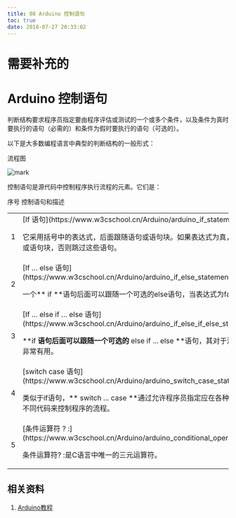 ```yaml
---
title: 08 Arduino 控制语句
toc: true
date: 2018-07-27 20:33:02
---
```




# 需要补充的



# Arduino 控制语句


判断结构要求程序员指定要由程序评估或测试的一个或多个条件，以及条件为真时要执行的语句（必需的）和条件为假时要执行的语句（可选的）。

以下是大多数编程语言中典型的判断结构的一般形式：


流程图

![mark](http://images.iterate.site/blog/image/180727/lmkBmJ131L.png?imageslim)





控制语句是源代码中控制程序执行流程的元素。它们是：
<table class="table table-bordered           " >
<tbody >
<tr >
序号
控制语句和描述
</tr>
<tr >

<td >1
</td>

<td >[If 语句](https://www.w3cschool.cn/Arduino/arduino_if_statement.html)

它采用括号中的表达式，后面跟随语句或语句块。如果表达式为真，则执行语句或语句块，否则跳过这些语句。
</td>
</tr>
<tr >

<td >2
</td>

<td >[If … else 语句](https://www.w3cschool.cn/Arduino/arduino_if_else_statement.html)

一个** if **语句后面可以跟随一个可选的else语句，当表达式为false时执行。
</td>
</tr>
<tr >

<td >3
</td>

<td >[If … else if … else 语句](https://www.w3cschool.cn/Arduino/arduino_if_else_if_else_statement.html)

**if **语句后面可以跟随一个可选的** else if ... else **语句，其对于测试各种条件非常有用。
</td>
</tr>
<tr >

<td >4
</td>

<td >[switch case 语句](https://www.w3cschool.cn/Arduino/arduino_switch_case_statement.html)

类似于if语句，** switch ... case **通过允许程序员指定应在各种条件下执行的不同代码来控制程序的流程。
</td>
</tr>
<tr >

<td >5
</td>

<td >[条件运算符 ? :](https://www.w3cschool.cn/Arduino/arduino_conditional_operator.html)

条件运算符? :是C语言中唯一的三元运算符。
</td>
</tr>
</tbody>
</table>










## 相关资料

1. [Arduino教程](https://www.w3cschool.cn/arduino/)
